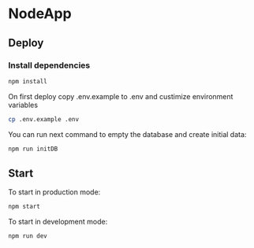 # NodeApp

## Deploy

### Install dependencies

```sh
npm install
```

On first deploy copy .env.example to .env and custimize environment variables

```sh
cp .env.example .env
```

You can run next command to empty the database and create initial data:

```js
npm run initDB
```

## Start

To start in production mode:

```sh
npm start
```

To start in development mode:

```sh
npm run dev
```